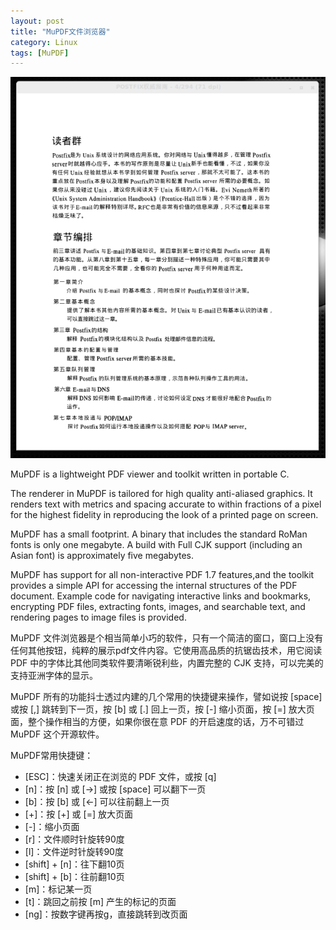 ```yaml
---
layout: post
title: "MuPDF文件浏览器"
category: Linux
tags: [MuPDF]
---
```


![MuPDF](/cdn/images/2011/10/Mupdf.png "Mupdf")

<!-- more -->

MuPDF is a lightweight PDF viewer and toolkit written in portable C.

The renderer in MuPDF is tailored for high quality anti-aliased graphics. It renders text with metrics and spacing accurate to within fractions of a pixel for the highest fidelity in reproducing the look of a printed page on screen.

MuPDF has a small footprint. A binary that includes the standard RoMan fonts is only one megabyte. A build with Full CJK support (including an Asian font) is approximately five megabytes.

MuPDF has support for all non-interactive PDF 1.7 features,and the toolkit provides a simple API for accessing the internal structures of the PDF document. Example code for navigating interactive links and bookmarks, encrypting PDF files, extracting fonts, images, and searchable text, and rendering pages to image files is provided.

MuPDF 文件浏览器是个相当简单小巧的软件，只有一个简洁的窗口，窗口上没有任何其他按钮，纯粹的展示pdf文件内容。它使用高品质的抗锯齿技术，用它阅读 PDF 中的字体比其他同类软件要清晰锐利些，内置完整的 CJK 支持，可以完美的支持亚洲字体的显示。

MuPDF 所有的功能抖士透过内建的几个常用的快捷键来操作，譬如说按 [space] 或按 [,] 跳转到下一页，按 [b] 或 [.] 回上一页，按 [-] 缩小页面，按 [=] 放大页面，整个操作相当的方便，如果你很在意 PDF 的开启速度的话，万不可错过 MuPDF 这个开源软件。

MuPDF常用快捷键：

- [ESC]：快速关闭正在浏览的 PDF 文件，或按 [q]
- [n]：按 [n] 或 [→] 或按 [space] 可以翻下一页
- [b]：按 [b] 或 [←] 可以往前翻上一页
- [+]：按 [+] 或 [=] 放大页面
- [-]：缩小页面
- [r]：文件顺时针旋转90度
- [l]：文件逆时针旋转90度
- [shift] + [n]：往下翻10页
- [shift] + [b]：往前翻10页
- [m]：标记某一页
- [t]：跳回之前按 [m] 产生的标记的页面
- [ng]：按数字键再按g，直接跳转到改页面
